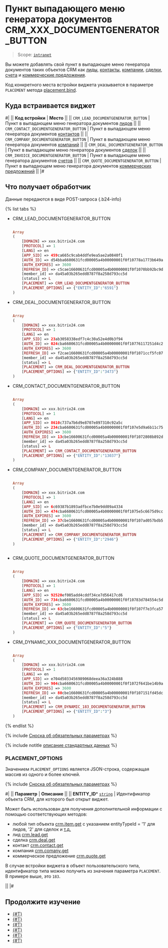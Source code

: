 # Пункт выпадающего меню генератора документов CRM_XXX_DOCUMENTGENERATOR_BUTTON

> Scope: [`intranet`](../../scopes/permissions.md)

Вы можете добавлять свой пункт в выпадающее меню генератора документов таких объектов CRM как [лиды](../../crm/leads/), [контакты](../../crm/contacts/), [компании](../../crm/companies/), [сделки](../../crm/deals/), [счета](../../crm/outdated/invoice/) и [коммерческие предложения](../../crm/quote/).

Код конкретного места встройки виджета указывается в параметре `PLACEMENT` метода [placement.bind](../placement-bind.md).

## Куда встраивается виджет

#|
|| **Код встройки** | **Место** ||
|| `CRM_LEAD_DOCUMENTGENERATOR_BUTTON` | Пункт в выпадающем меню генератора документов [лидов](../../crm/leads/) ||
|| `CRM_CONTACT_DOCUMENTGENERATOR_BUTTON` | Пункт в выпадающем меню генератора документов [контактов](../../crm/contacts/) ||
|| `CRM_COMPANY_DOCUMENTGENERATOR_BUTTON` | Пункт в выпадающем меню генератора документов [компаний](../../crm/companies/) ||
|| `CRM_DEAL_DOCUMENTGENERATOR_BUTTON` | Пункт в выпадающем меню генератора документов [сделок](../../crm/deals/) ||
|| `CRM_INVOICE_DOCUMENTGENERATOR_BUTTON` | Пункт в выпадающем меню генератора документов [счетов](../../crm/outdated/invoice/) ||
|| `CRM_QUOTE_DOCUMENTGENERATOR_BUTTON` | Пункт в выпадающем меню генератора документов [коммерческих предложений](../../crm/quote/) ||
|#

## Что получает обработчик

Данные передаются в виде POST-запроса {.b24-info}

{% list tabs %}

- CRM_LEAD_DOCUMENTGENERATOR_BUTTON

    ```php

    Array
    (
        [DOMAIN] => xxx.bitrix24.com
        [PROTOCOL] => 1
        [LANG] => en
        [APP_SID] => 459ca665c9cab4ddfe9ea5ae2a0840f1
        [AUTH_ID] => d54bba6600631fcd00005a4b00000001f0f10778a1773b649abec1feea11861a78c85a
        [AUTH_EXPIRES] => 3600
        [REFRESH_ID] => c5cae16600631fcd00005a4b00000001f0f1070bb92bc9d139bcccf13fd5061e168c97
        [member_id] => da45a03b265edd8787f8a258d793cc5d
        [status] => L
        [PLACEMENT] => CRM_LEAD_DOCUMENTGENERATOR_BUTTON
        [PLACEMENT_OPTIONS] => {"ENTITY_ID":"6591"}
    )

    ```

- CRM_DEAL_DOCUMENTGENERATOR_BUTTON

    ```php

    Array
    (
        [DOMAIN] => xxx.bitrix24.com
        [PROTOCOL] => 1
        [LANG] => en
        [APP_SID] => 23ab3058338edf7c4c30a52e4d0b3f94
        [AUTH_ID] => 024cba6600631fcd00005a4b00000001f0f10776117251d4c2d883c3b981273ddc1d2f
        [AUTH_EXPIRES] => 3600
        [REFRESH_ID] => f2cae16600631fcd00005a4b00000001f0f1071ccf5fc07f1f6e09595a46e2689ad63b
        [member_id] => da45a03b265edd8787f8a258d793cc5d
        [status] => L
        [PLACEMENT] => CRM_DEAL_DOCUMENTGENERATOR_BUTTON
        [PLACEMENT_OPTIONS] => {"ENTITY_ID":"3473"}
    )

    ```

- CRM_CONTACT_DOCUMENTGENERATOR_BUTTON

    ```php

    Array
    (
        [DOMAIN] => xxx.bitrix24.com
        [PROTOCOL] => 1
        [LANG] => en
        [APP_SID] => 8610c737a7b6d9e8707e897310c92a5c
        [AUTH_ID] => 234cba6600631fcd00005a4b00000001f0f107e5d9a6b11c75b358354b7909a3cbb1d5
        [AUTH_EXPIRES] => 3600
        [REFRESH_ID] => 13cbe16600631fcd00005a4b00000001f0f1072808b892db51d0797e9f6ef1f47ac479
        [member_id] => da45a03b265edd8787f8a258d793cc5d
        [status] => L
        [PLACEMENT] => CRM_CONTACT_DOCUMENTGENERATOR_BUTTON
        [PLACEMENT_OPTIONS] => {"ENTITY_ID":"13037"}
    )

    ```

- CRM_COMPANY_DOCUMENTGENERATOR_BUTTON

    ```php

    Array
    (
        [DOMAIN] => xxx.bitrix24.com
        [PROTOCOL] => 1
        [LANG] => en
        [APP_SID] => 6c69387b1893adfbce7b0e9dd09a4334
        [AUTH_ID] => 474cba6600631fcd00005a4b00000001f0f1075e5c6675d9cc38d0226e8d64a137f0d4
        [AUTH_EXPIRES] => 3600
        [REFRESH_ID] => 37cbe16600631fcd00005a4b00000001f0f107ad057bdb52baf3c9f25ebd88c351e5cb
        [member_id] => da45a03b265edd8787f8a258d793cc5d
        [status] => L
        [PLACEMENT] => CRM_COMPANY_DOCUMENTGENERATOR_BUTTON
        [PLACEMENT_OPTIONS] => {"ENTITY_ID":"2946"}
    )
        
    ```

- CRM_QUOTE_DOCUMENTGENERATOR_BUTTON

    ```php

    Array
    (
        [DOMAIN] => xxx.bitrix24.com
        [PROTOCOL] => 1
        [LANG] => en
        [APP_SID] => 92520ef005add4cddf34ce7d56417cd6
        [AUTH_ID] => 734cba6600631fcd00005a4b00000001f0f10783d784554c5d20e60a70194e7fae0928
        [AUTH_EXPIRES] => 3600
        [REFRESH_ID] => 63cbe16600631fcd00005a4b00000001f0f107f7e3fca578b3e3b68e5be0cf70b35ccc
        [member_id] => da45a03b265edd8787f8a258d793cc5d
        [status] => L
        [PLACEMENT] => CRM_QUOTE_DOCUMENTGENERATOR_BUTTON
        [PLACEMENT_OPTIONS] => {"ENTITY_ID":"5"}
    )
    
    ```

- CRM_DYNAMIC_ХХХ_DOCUMENTGENERATOR_BUTTON

    ```php

    Array
    (
        [DOMAIN] => xxx.bitrix24.com
        [PROTOCOL] => 1
        [LANG] => en
        [APP_SID] => e704d5033456989068deea36a324b888
        [AUTH_ID] => 904cba6600631fcd00005a4b00000001f0f1072f641be14b9ac7606506e5e3ed850130
        [AUTH_EXPIRES] => 3600
        [REFRESH_ID] => 80cbe16600631fcd00005a4b00000001f0f107151fd45dc66ee22283e42cdf941e8436
        [member_id] => da45a03b265edd8787f8a258d793cc5d
        [status] => L
        [PLACEMENT] => CRM_DYNAMIC_183_DOCUMENTGENERATOR_BUTTON
        [PLACEMENT_OPTIONS] => {"ENTITY_ID":"3"}
    )
    
    ```

{% endlist %}

{% include [Сноска об обязательных параметрах](../../../_includes/required.md) %}

{% include notitle [описание стандартных данных](../_includes/widget_data.md) %}

### PLACEMENT_OPTIONS

Значением `PLACEMENT_OPTIONS` является JSON-строка, содержащая массив из одного и более ключей.

{% include [Сноска об обязательных параметрах](../../../_includes/required.md) %}

#|
|| **Параметр** | **Описание** ||
|| **ENTITY_ID***
[`string`](../../data-types.md) | Идентификатор объекта CRM, для которого был открыт виджет.

Может быть использован для получения дополнительной информации с помощью соответствующих методов:

- любой тип объекта [crm.item.get](../../crm/universal/crm-item-get.md) с указанием entityTypeId = '1' для лидов, '2' для сделок и [т.д.](../../crm/data-types.md#object_type)
- лид [crm.lead.get](../../crm/leads/crm-lead-get.md)
- сделка [crm.deal.get](../../crm/deals/crm-deal-get.md)
- контакт [crm.contact.get](../../crm/contacts/crm-contact-get.md)
- компания [crm.comany.get](../../crm/companies/crm-company-get.md)
- коммерческое предложение [crm.quote.get](../../crm/quote/crm-quote-get.md)

В случае встройки виджета в объект пользовательского типа, идентификатор типа можно получить из значения параметра `PLACEMENT`. В примере выше, это `183`.

||
|#

## Продолжите изучение

- [{#T}](../placement-bind.md)
- [{#T}](../ui-interaction/index.md)
- [{#T}](../ui-interaction/crm-card.md)
- [{#T}](../../interactivity/index.md)
- [{#T}](../open-application.md)
- [{#T}](../open-path.md)

